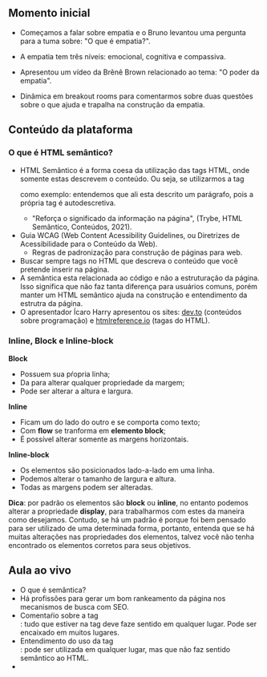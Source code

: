 ## Momento inicial

- Começamos a falar sobre empatia e o Bruno levantou uma pergunta para a tuma sobre: "O que é empatia?".

- A empatia tem três níveis: emocional, cognitiva e compassiva.
- Apresentou um vídeo da Brẽnê Brown relacionado ao tema: "O poder da empatia".
- Dinâmica em breakout rooms para comentarmos sobre duas questões sobre o que ajuda e trapalha na construção da empatia.

## Conteúdo da plataforma

### O que é HTML semântico?

- HTML Semântico é a forma coesa da utilização das tags HTML, onde somente estas descrevem o conteúdo. Ou seja, se utilizarmos a tag <p> como exemplo: entendemos que ali esta descrito um parágrafo, pois a própria tag é autodescretiva.
  - "Reforça o significado da informação na página", (Trybe, HTML Semântico, Conteúdos, 2021).
- Guia WCAG (Web Content Acessibility Guidelines, ou Diretrizes de Acessibilidade para o Conteúdo da Web).
  - Regras de padronização para construção de páginas para web.
- Buscar sempre tags no HTML que descreva o conteúdo que você pretende inserir na página. 
- A semântica esta relacionada ao código e não a estruturação da página. Isso significa que não faz tanta diferença para usuários comuns, porém manter um HTML semântico ajuda na construção e entendimento da estrutra da página.
- O apresentador Ícaro Harry apresentou os sites: [dev.to]() (conteúdos sobre programação) e [htmlreference.io]() (tagas do HTML).

### Inline, Block e Inline-block

**Block**

- Possuem sua pŕopria linha;
- Da para alterar qualquer propriedade da margem;
- Pode ser alterar a altura e largura.

**Inline**

- Ficam um do lado do outro e se comporta como texto;
- Com **flow** se tranforma em **elemento block**;
- É possível alterar somente as margens horizontais.

**Inline-block**

- Os elementos são posicionados lado-a-lado em uma linha.
- Podemos alterar o tamanho de largura e altura.
- Todas as margens podem ser alteradas.

**Dica**: por padrão os elementos são **block** ou **inline**, no entanto podemos alterar a propriedade **display**, para trabalharmos com estes da maneira como desejamos. Contudo, se há um padrão é porque foi bem pensado para ser utilizado de uma determinada forma, portanto, entenda que se há muitas alterações nas propriedades dos elementos, talvez você não tenha encontrado os elementos corretos para seus objetivos.

## Aula ao vivo

- O que é semântica?
- Há profissões para gerar um bom rankeamento da página nos mecanismos de busca com SEO.
- Comentaŕio sobre a tag <article>: tudo que estiver na tag deve faze sentido em qualquer lugar. Pode ser encaixado em muitos lugares.
- Entendimento do uso da tag <div>: pode ser utilizada em qualquer lugar, mas que não faz sentido semântico ao HTML.
- 